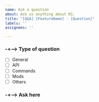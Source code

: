 ```yaml
---
name: Ask a question
about: Ask us anything about KS.
title: "[Q&A] [FeatureName] - [Question]"
labels: ''
assignees: ''

---
```


### -+--> Type of question
- [ ] General
- [ ] API
- [ ] Commands
- [ ] Mods
- [ ] Others

### -+--> Ask here
